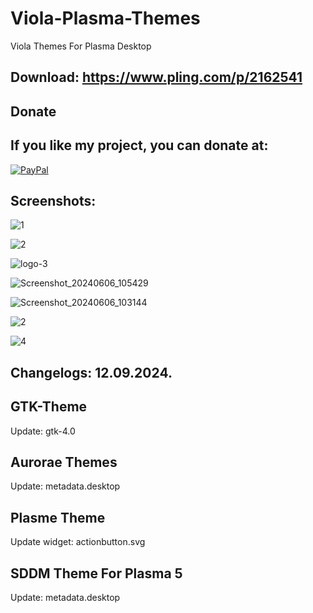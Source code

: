 # Viola-Plasma-Themes
Viola Themes For Plasma Desktop

Download: https://www.pling.com/p/2162541
------------------------------------------


<html>
  <head>
    <meta charset="utf-8" />
  </head>
  <body>
    <h2>Donate</h2>
    <h2>If you like my project, you can donate at:</h2>
    <a href="https://www.paypal.com/paypalme/VesnaLazic">
    <img src="PayPal.png" alt="PayPal" />
    </a>
  </body>
</html>


Screenshots:
-----------

![1](https://github.com/L4ki/Viola-Plasma-Themes/assets/45247573/5fd85bf0-aaac-42c5-ad4d-d0ffc4024648)

![2](https://github.com/L4ki/Viola-Plasma-Themes/assets/45247573/6d1770c8-0df2-4aa3-a05d-78b74252bf0b)

![logo-3](https://github.com/L4ki/Viola-Plasma-Themes/assets/45247573/8efe7812-7eaa-4d15-ad19-383f435181ba)

![Screenshot_20240606_105429](https://github.com/L4ki/Viola-Plasma-Themes/assets/45247573/324eaeb8-509e-4b3b-91dd-a0f0b0d65189)

![Screenshot_20240606_103144](https://github.com/L4ki/Viola-Plasma-Themes/assets/45247573/b906f636-a092-49e3-adda-5dc749edbe45)

![2](https://github.com/L4ki/Viola-Plasma-Themes/assets/45247573/e1b75efa-35b8-4ba7-b691-c90ef5f636f5)

![4](https://github.com/L4ki/Viola-Plasma-Themes/assets/45247573/6bece979-3593-4435-87d9-a267ae452267)



Changelogs: 12.09.2024.
-----------------------

GTK-Theme
----------

Update: gtk-4.0

Aurorae Themes
---------------

Update: metadata.desktop

Plasme Theme
------------

Update widget: actionbutton.svg

SDDM Theme For Plasma 5
-----------------------

Update: metadata.desktop


